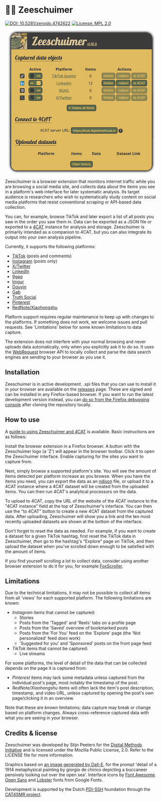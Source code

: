 # 🏴‍☠️ Zeeschuimer

[![DOI: 10.5281/zenodo.4742622](https://zenodo.org/badge/DOI/10.5281/zenodo.6826877.svg)](https://doi.org/10.5281/zenodo.6826877)
[![License: MPL 2.0](https://img.shields.io/badge/license-MPL--2.0-informational)](https://github.com/digitalmethodsinitiative/4cat/blob/master/LICENSE)

<p align="center"><img alt="A screenshot of Zeeschuimer's status window" src="images/example_screenshot.png"></p>

Zeeschuimer is a browser extension that monitors internet traffic while you are browsing a social media site, and 
collects data about the items you see in a platform's web interface for later systematic analysis. Its target audience
is researchers who wish to systematically study content on social media platforms that resist conventional scraping or 
API-based data collection.

You can, for example, browse TikTok and later export a list of all posts you saw in the order you saw them in. Data can 
be exported as a JSON file or exported to a [4CAT](https://github.com/digitalmethodsinitiative/4cat) instance for 
analysis and storage. Zeeschuimer is primarily intended as a companion to 4CAT, but you can also integrate its output
into your own analysis pipeline.

Currently, it supports the following platforms:
* [TikTok](https://www.tiktok.com) (posts and comments)
* [Instagram](https://www.instagram.com) (posts only)
* [X/Twitter](https://www.x.com)
* [LinkedIn](https://www.linkedin.com)
* [9gag](https://9gag.com)
* [Imgur](https://imgur.com)
* [Douyin](https://douyin.com)
* [Gab](https://gab.com)
* [Truth Social](https://truth.social)
* [Pinterest](https://pinterest.com)
* [RedNote/Xiaohongshu](https://xiaohongshu.com)

Platform support requires regular maintenance to keep up with changes to the platforms. If something does not work, we
welcome issues and pull requests. See 'Limitations' below for some known limitations to data capture.

The extension does not interfere with your normal browsing and never uploads data automatically, only when you
explicitly ask it to do so. It uses the
[WebRequest](https://developer.mozilla.org/en-US/docs/Mozilla/Add-ons/WebExtensions/API/webRequest) browser API to
locally collect and parse the data search engines are sending to your browser as you use it.

## Installation
Zeeschuimer is in active development. .xpi files that you can use to install it in your browser are available on the 
[releases](https://github.com/digitalmethodsinitiative/zeeschuimer/releases) page. These are signed and can be installed 
in any Firefox-based browser. If you want to run the latest development version instead, you can [do so from the Firefox
debugging console](https://www.youtube.com/watch?v=J7el77F1ckg) after cloning the repository locally.

## How to use
A [guide to using Zeeschuimer and 4CAT](https://tinyurl.com/nmrw-zeeschuimer-tiktok) is available. Basic instructions 
are as follows: 

Install the browser extension in a Firefox browser. A button with the Zeeschuimer logo (a 'Z') will appear in the 
browser toolbar. Click it to open the Zeeschuimer interface. Enable capturing for the sites you want to capture from.

Next, simply browse a supported platform's site. You will see the amount of items detected per platform increase as you 
browse. When you have the items you need, you can export the data as an [ndjson](https://ndjson.org) file, or upload it
to a 4CAT instance where a 4CAT dataset will be created from the uploaded items. You can then run 4CAT's analytical 
processors on the data.

To upload to 4CAT, copy the URL of the website of the 4CAT instance to the "4CAT instance" field at the top of 
Zeeschuimer's interface. You can then use the "to 4CAT" button to create a new 4CAT dataset from the captured data. 
After uploading, Zeeschuimer will show you a link and the ten most recently uploaded datasets are shown at the bottom of
the interface.

Don't forget to reset the data as needed. For example, if you want to create a dataset for a given TikTok hashtag, first
reset the TikTok data in Zeeschuimer, _then_ go to the hashtag's "Explore" page on TikTok, and then upload the dataset
when you've scrolled down enough to be satisfied with the amount of items.

If you find yourself scrolling a lot to collect data, consider using another browser extension to do it for you, for 
example [FoxScroller](https://addons.mozilla.org/en-US/firefox/addon/foxscroller/).

## Limitations

Due to the technical limitations, it may not be possible to collect all items from all 'views' for each supported 
platform. The following limitations are known:

* *Instagram* items that cannot be captured:
  * Stories
  * Posts from the 'Tagged' and 'Reels' tabs on a profile page
  * Posts from the 'Saved' overview of bookmarked posts
  * Posts from the 'For You' feed on the 'Explore' page (the 'Not personalized' feed _does_ work)
  * 'Suggested for you' and 'Sponsored' posts on the front page feed
* *TikTok* items that cannot be captured:
  * Live streams

For some platforms, the level of detail of the data that can be collected depends on the page it is captured from:

* *Pinterest* items may lack some metadata unless captured from the individual post's page, most notably the timestamp 
  of the post.
* *RedNote/Xiaohongshu* items will often lack the item's post description, timestamp, and video URL, unless captured by 
  opening the post's own page/clicking it in an overview.

Note that these are *known* limitations; data capture may break or change based on platform changes. Always 
cross-reference captured data with what you are seeing in your browser.

## Credits & license
Zeeschuimer was developed by Stijn Peeters for the [Digital Methods Initiative](https://digitalmethods.net) and is 
licensed under the Mozilla Public License, 2.0. Refer to the LICENSE file for more information.

Graphics based on [an image generated by Dall-E](https://labs.openai.com/s/oWvGAHC0pxwWV3bNLfENu7AV), for the prompt 
'detail of a 1914 metaphysical painting by giorgio de chirico depicting a buccaneer pensively looking out over the open 
sea'. Interface icons by [Font Awesome](https://fontawesome.com/license/free). 
[Open Sans](https://fonts.google.com/specimen/Open+Sans) and [Lobster](https://fonts.google.com/specimen/Lobster) fonts 
from Google Fonts.

Development is supported by the Dutch [PDI-SSH](https://pdi-ssh.nl/en/) foundation through the [CAT4SMR 
project](https://cat4smr.humanities.uva.nl/).
